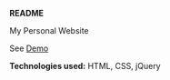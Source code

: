 **README**

My Personal Website

See [Demo](http://medev21.github.io/marteenswebsite/)

**Technologies used:**  HTML, CSS, jQuery
